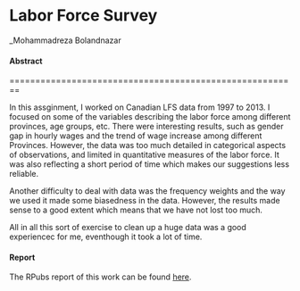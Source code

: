 Labor Force Survey
==================================
_Mohammadreza Bolandnazar


#### Abstract
========================================================

  In this assginment, I worked on Canadian LFS data from 1997 to 2013. I focused on some of the variables describing the labor force among different provinces, age groups, etc. There were interesting results, such as gender gap in hourly wages and the trend of wage increase among different Provinces. However, the data was too much detailed in categorical aspects of observations, and limited in quantitative measures of the labor force. It was also reflecting a short period of time which makes our suggestions less reliable. 

Another difficulty to deal with data was the frequency weights and the way we used it made some biasedness in the data. However, the results made sense to a good extent which means that we have not lost too much. 

All in all this sort of exercise to clean up a huge data was a good experiencec for me, eventhough it took a lot of time.

#### Report
The RPubs report of this work can be found [here](http://rpubs.com/aref/stat545a-2013-hw06_bolandnazar-moh).


